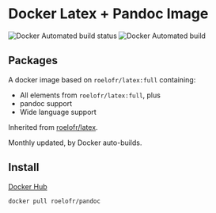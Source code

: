 # Docker Latex + Pandoc Image

![Docker Automated build status](https://img.shields.io/docker/build/roelofr/pandoc.svg)
![Docker Automated build](https://img.shields.io/docker/automated/roelofr/pandoc.svg)

## Packages

A docker image based on `roelofr/latex:full` containing:

- All elements from `roelofr/latex:full`, plus
- pandoc support
- Wide language support


Inherited from [roelofr/latex](https://hub.docker.com/r/roelofr/latex/).

Monthly updated, by Docker auto-builds.

## Install

[Docker Hub](https://hub.docker.com/r/roelofr/pandoc/)

```sh
docker pull roelofr/pandoc
```
